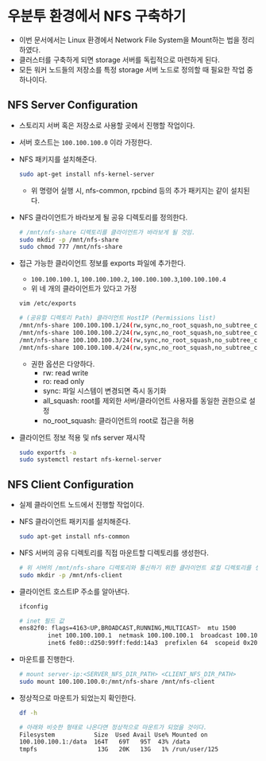 # 우분투 환경에서 NFS 구축하기

- 이번 문서에서는 Linux 환경에서 Network File System을 Mount하는 법을 정리하였다.
- 클러스터를 구축하게 되면 storage 서버를 독립적으로 마련하게 된다.
- 모든 워커 노드들의 저장소를 특정 storage 서버 노드로 정의할 때 필요한 작업 중 하나이다.

## NFS Server Configuration

- 스토리지 서버 혹은 저장소로 사용할 곳에서 진행할 작업이다.
- 서버 호스트는 `100.100.100.0` 이라 가정한다.
- NFS 패키지를 설치해준다.
    
    ```bash
    sudo apt-get install nfs-kernel-server
    ```
    
    - 위 명령어 실행 시, nfs-common, rpcbind 등의 추가 패키지는 같이 설치된다.
- NFS 클라이언트가 바라보게 될 공유 디렉토리를 정의한다.
    
    ```bash
    # /mnt/nfs-share 디렉토리를 클라이언트가 바라보게 될 것임.
    sudo mkdir -p /mnt/nfs-share
    sudo chmod 777 /mnt/nfs-share
    
    ```
    
- 접근 가능한 클라이언트 정보를 exports 파일에 추가한다.
    - `100.100.100.1`, `100.100.100.2`, `100.100.100.3`,`100.100.100.4`
    - 위 네 개의 클라이언트가 있다고 가정
    
    ```bash
    vim /etc/exports
    
    # (공유할 디렉토리 Path) 클라이언트 HostIP (Permissions list)
    /mnt/nfs-share 100.100.100.1/24(rw,sync,no_root_squash,no_subtree_check)
    /mnt/nfs-share 100.100.100.2/24(rw,sync,no_root_squash,no_subtree_check)
    /mnt/nfs-share 100.100.100.3/24(rw,sync,no_root_squash,no_subtree_check)
    /mnt/nfs-share 100.100.100.4/24(rw,sync,no_root_squash,no_subtree_check)
    ```
    
    - 권한 옵션은 다양하다.
        - rw: read write
        - ro: read only
        - sync: 파일 시스템이 변경되면 즉시 동기화
        - all_squash: root를 제외한 서버/클라이언트 사용자를 동일한 권한으로 설정
        - no_root_squash: 클라이언트의 root로 접근을 허용
- 클라이언트 정보 적용 및 nfs server 재시작
    
    ```bash
    sudo exportfs -a
    sudo systemctl restart nfs-kernel-server
    ```
    

## NFS Client Configuration

- 실제 클라이언트 노드에서 진행할 작업이다.
- NFS 클라이언트 패키지를 설치해준다.
    
    ```bash
    sudo apt-get install nfs-common
    ```
    
- NFS 서버의 공유 디렉토리를 직접 마운트할 디렉토리를 생성한다.
    
    ```bash
    # 위 서버의 /mnt/nfs-share 디렉토리와 통신하기 위한 클라이언트 로컬 디렉토리를 생성하는 단계
    sudo mkdir -p /mnt/nfs-client
    ```
    
- 클라이언트 호스트IP 주소를 알아낸다.
    
    ```bash
    ifconfig
    
    # inet 필드 값
    ens82f0: flags=4163<UP,BROADCAST,RUNNING,MULTICAST>  mtu 1500
            inet 100.100.100.1  netmask 100.100.100.1  broadcast 100.100.100.1
            inet6 fe80::d250:99ff:fedd:14a3  prefixlen 64  scopeid 0x20<link>
    ```
    
- 마운트를 진행한다.
    
    ```bash
    # mount server-ip:<SERVER_NFS_DIR_PATH> <CLIENT_NFS_DIR_PATH>
    sudo mount 100.100.100.0:/mnt/nfs-share /mnt/nfs-client
    ```
    
- 정상적으로 마운트가 되었는지 확인한다.
    
    ```bash
    df -h
    
    # 아래와 비슷한 형태로 나온다면 정상적으로 마운트가 되었을 것이다.
    Filesystem           Size  Used Avail Use% Mounted on
    100.100.100.1:/data  164T   69T   95T  43% /data
    tmpfs                 13G   20K   13G   1% /run/user/125
    ```